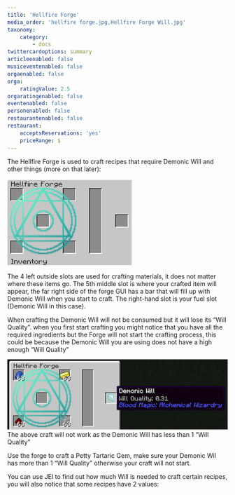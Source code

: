 ```yaml
---
title: 'Hellfire Forge'
media_order: 'hellfire forge.jpg,Hellfire Forge Will.jpg'
taxonomy:
    category:
        - docs
twittercardoptions: summary
articleenabled: false
musiceventenabled: false
orgaenabled: false
orga:
    ratingValue: 2.5
orgaratingenabled: false
eventenabled: false
personenabled: false
restaurantenabled: false
restaurant:
    acceptsReservations: 'yes'
    priceRange: $
---
```


The Hellfire Forge is used to craft recipes that require Demonic Will and other things (more on that later):

![](hellfire%20forge.jpg)

The 4 left outside slots are used for crafting materials, it does not matter where these items go. The 5th middle slot is where your crafted item will appear, the far right side of the forge GUI has a bar that will fill up with Demonic Will when you start to craft. The right-hand slot is your fuel slot (Demonic Will in this case). 

When crafting the Demonic Will will not be consumed but it will lose its “Will Quality”. when you first start crafting you might notice that you have all the required ingredients but the Forge will not start the crafting process, this could be because the Demonic Will you are using does not have a high enough “Will Quality”

![](Hellfire%20Forge%20Will.jpg)
The above craft will not work as the Demonic Will has less than 1 “Will Quality”

Use the forge to craft a Petty Tartaric Gem, make sure your Demonic Wil has more than 1 “Will Quality” otherwise your craft will not start.

You can use JEI to find out how much Will is needed to craft certain recipes, you will also notice that some recipes have 2 values:
